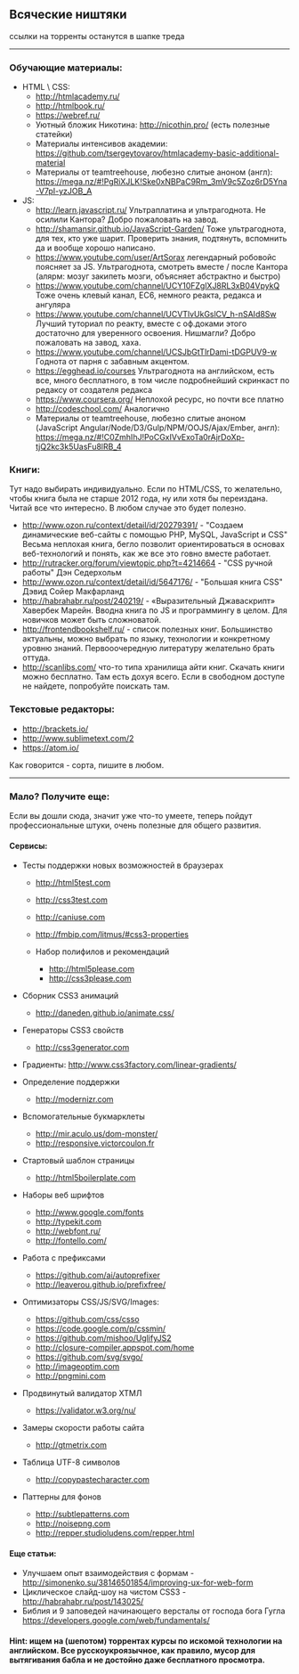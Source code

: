 ## Всяческие ништяки

ссылки на торренты останутся в шапке треда

---

### Обучающие материалы:
  * HTML \ CSS:
    *  http://htmlacademy.ru/
    *  http://htmlbook.ru/
    *  https://webref.ru/
    *  Уютный бложик Никотина: http://nicothin.pro/ (есть полезные статейки)
    *  Материалы интенсивов академии: https://github.com/tsergeytovarov/htmlacademy-basic-additional-material
    *  Материалы от teamtreehouse, любезно слитые аноном (англ): https://mega.nz/#!PgRiXJLK!Ske0xNBPaC9Rm_3mV9c5Zoz6rD5Yna-V7pI-yzJOB_A
  * JS:
    *  http://learn.javascript.ru/ Ультраплатина и ультрагоднота. Не осилили Кантора? Добро пожаловать на завод.
    *  http://shamansir.github.io/JavaScript-Garden/ Тоже ультрагоднота, для тех, кто уже шарит. Проверить знания, подтянуть, вспомнить да и вообще хорошо написано.
    *  https://www.youtube.com/user/ArtSorax легендарный робовойс поясняет за JS. Ультрагоднота, смотреть вместе / после Кантора (алярм: мозуг закипеть мозги, объясняет абстрактно и быстро)
    *  https://www.youtube.com/channel/UCY10FZglXJ8RL3xB04VpykQ Тоже очень клевый канал, ЕС6, немного реакта, редакса и ангуляра
    *  https://www.youtube.com/channel/UCVTlvUkGslCV_h-nSAId8Sw Лучший туториал по реакту, вместе с оф.доками этого достаточно для уверенного освоения. Нишмагли? Добро пожаловать на завод, хаха.
    *  https://www.youtube.com/channel/UCSJbGtTlrDami-tDGPUV9-w Годнота от парня с забавным акцентом.
    *  https://egghead.io/courses Ультрагоднота на английском, есть все, много бесплатного, в том числе подробнейший скринкаст по редаксу от создателя редакса
    *  https://www.coursera.org/ Неплохой ресурс, но почти все платно
    *  http://codeschool.com/ Аналогично
    *  Материалы от teamtreehouse, любезно слитые аноном (JavaScript Angular/Node/D3/Gulp/NPM/OOJS/Ajax/Ember, англ): https://mega.nz/#!C0ZmhIhJ!PoCGxIVvExoTa0rAjrDoXp-tjQ2kc3k5UasFu8lRB_4

### Книги:

Тут надо выбирать индивидуально. Если по HTML/CSS, то желательно, чтобы книга была не старше 2012 года, ну или хотя бы переиздана. Читай все что интересно. В любом случае это будет полезно.

  *  http://www.ozon.ru/context/detail/id/20279391/   - "Создаем динамические веб-сайты с помощью PHP, MySQL, JavaScript и CSS" Весьма неплохая книга, бегло позволит ориентироваться в основах веб-технологий и понять, как же все это говно вместе работает.
  * http://rutracker.org/forum/viewtopic.php?t=4214664  - "CSS ручной работы" Дэн Седерхольм
  * http://www.ozon.ru/context/detail/id/5647176/  - "Большая книга CSS" Дэвид Сойер Макфарланд
  * http://habrahabr.ru/post/240219/ - «Выразительный Джаваскрипт» Хавербек Марейн. Вводна книга по JS и программингу в целом. Для новичков может быть сложноватой.
  * http://frontendbookshelf.ru/ - список полезных книг. Большинство актуальны, можно выбрать по языку, технологии и конкретному уровню знаний. Первооочередную литературу желательно брать оттуда.
  * http://scanlibs.com/ что-то типа хранилища айти книг. Скачать книги можно бесплатно. Там есть дохуя всего. Если в свободном доступе не найдете, попробуйте поискать там.

### Текстовые редакторы:
  *  http://brackets.io/
  *  http://www.sublimetext.com/2
  *  https://atom.io/

Как говорится - сорта, пишите в любом.

---

### Мало? Получите еще:

Если вы дошли сюда, значит уже что-то умеете, теперь пойдут профессиональные штуки, очень полезные для общего развития.

#### Сервисы:

  * Тесты поддержки новых возможностей в браузерах
    * http://html5test.com
    * http://css3test.com
    * http://caniuse.com
    * http://fmbip.com/litmus/#css3-properties

    * Набор полифилов и рекомендаций
      *  http://html5please.com
      *  http://css3please.com

  * Сборник CSS3 анимаций
    *  http://daneden.github.io/animate.css/

  * Генераторы CSS3 свойств
    *  http://css3generator.com
  * Градиенты: http://www.css3factory.com/linear-gradients/

  * Определение поддержки
    *  http://modernizr.com
  * Вспомогательные букмарклеты
    *  http://mir.aculo.us/dom-monster/
    *  http://responsive.victorcoulon.fr

  * Стартовый шаблон страницы
    *  http://html5boilerplate.com

  * Наборы веб шрифтов
    *  http://www.google.com/fonts
    *  http://typekit.com
    *  http://webfont.ru/
    *  http://fontello.com/

  * Работа с префиксами
    *  https://github.com/ai/autoprefixer
    *  http://leaverou.github.io/prefixfree/

  * Оптимизаторы CSS/JS/SVG/Images:
    *  https://github.com/css/csso
    *  https://code.google.com/p/cssmin/
    *  https://github.com/mishoo/UglifyJS2
    *  http://closure-compiler.appspot.com/home
    *  https://github.com/svg/svgo/
    *  http://imageoptim.com
    *  http://pngmini.com

  * Продвинутый валидатор ХТМЛ
    *  https://validator.w3.org/nu/
  * Замеры скорости работы сайта
    *  http://gtmetrix.com

  * Таблица UTF-8 символов
    *  http://copypastecharacter.com

  * Паттерны для фонов
    *  http://subtlepatterns.com
    *  http://noisepng.com
    *  http://repper.studioludens.com/repper.html

#### Еще статьи:

  *  Улучшаем опыт взаимодействия с формам - http://simonenko.su/38146501854/improving-ux-for-web-form
  *  Циклическое слайд-шоу на чистом CSS3 - http://habrahabr.ru/post/143025/
  *  Библия и 9 заповедей начинающего версталы от господа бога Гугла https://developers.google.com/web/fundamentals/

#### Hint: ищем на (шепотом) торрентах курсы по искомой технологии на английском. Все русскоукроязычное, как правило, мусор для вытягивания бабла и не достойно даже бесплатного просмотра.
